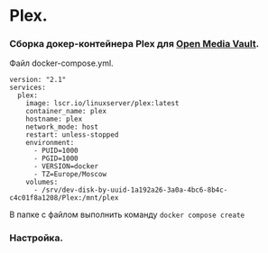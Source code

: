 # Plex.

### Сборка докер-контейнера Plex для [Open Media Vault](omv.md).

Файл docker-compose.yml.
```
version: "2.1"
services:
  plex:
    image: lscr.io/linuxserver/plex:latest
    container_name: plex
    hostname: plex
    network_mode: host
    restart: unless-stopped
    environment:
      - PUID=1000
      - PGID=1000
      - VERSION=docker
      - TZ=Europe/Moscow
    volumes:
      - /srv/dev-disk-by-uuid-1a192a26-3a0a-4bc6-8b4c-c4c01f8a1208/Plex:/mnt/plex
```
В папке с файлом выполнить команду `docker compose create`

### Настройка.
